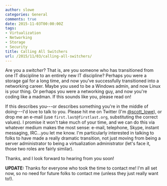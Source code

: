 ```yaml
---
author: slowe
categories: General
comments: true
date: 2015-11-03T00:00:00Z
tags:
- Virtualization
- Networking
- Storage
- Security
title: Calling All Switchers
url: /2015/11/03/calling-all-switchers/
---
```


Are you a _switcher_? That is, are you someone who has transitioned from one IT discipline to an entirely new IT discipline? Perhaps you were a storage gal for a long time, and now you've successfully transitioned into a networking career. Maybe you used to be a Windows admin, and now Linux is your thing. Or perhaps you were a networking guy, and now you're coding like a madman. If this sounds like you, please read on!

If this describes you---or describes something you're in the middle of doing---I'd love to talk to you. Please hit me on Twitter (I'm [@scott_lowe][link-1]), or drop me an e-mail (use `first.last@firstlast.org`, substituting the correct values). I promise it won't take much of your time, and we can do this via whatever medium makes the most sense: e-mail, telephone, Skype, instant messaging, IRC...you let me know. I'm particularly interested in talking to folks to have made a really dramatic transition, not just moving from being a server administrator to being a virtualization administrator (let's face it, those two roles are fairly similar).

Thanks, and I look forward to hearing from you soon!

**UPDATE:** Thanks for everyone who took the time to contact me! I'm all set now, so no need for future folks to contact me (unless they just really want to!).


[link-1]: https://twitter.com/scott_lowe
